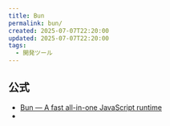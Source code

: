 ```yaml
---
title: Bun
permalink: bun/
created: 2025-07-07T22:20:00
updated: 2025-07-07T22:20:00
tags:
  - 開発ツール
---
```

## 公式
- [Bun — A fast all-in-one JavaScript runtime](https://bun.sh/)
- 